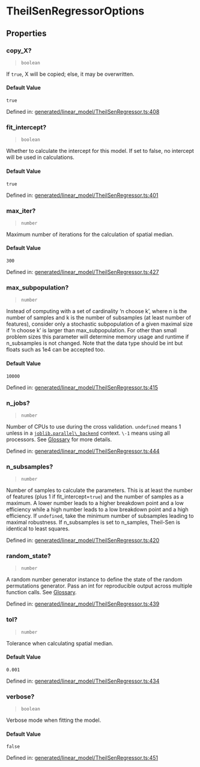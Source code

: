 # TheilSenRegressorOptions

## Properties

### copy\_X?

> `boolean`

If `true`, X will be copied; else, it may be overwritten.

#### Default Value

`true`

Defined in:  [generated/linear\_model/TheilSenRegressor.ts:408](https://github.com/transitive-bullshit/scikit-learn-ts/blob/92ab806/packages/sklearn/src/generated/linear_model/TheilSenRegressor.ts#L408)

### fit\_intercept?

> `boolean`

Whether to calculate the intercept for this model. If set to false, no intercept will be used in calculations.

#### Default Value

`true`

Defined in:  [generated/linear\_model/TheilSenRegressor.ts:401](https://github.com/transitive-bullshit/scikit-learn-ts/blob/92ab806/packages/sklearn/src/generated/linear_model/TheilSenRegressor.ts#L401)

### max\_iter?

> `number`

Maximum number of iterations for the calculation of spatial median.

#### Default Value

`300`

Defined in:  [generated/linear\_model/TheilSenRegressor.ts:427](https://github.com/transitive-bullshit/scikit-learn-ts/blob/92ab806/packages/sklearn/src/generated/linear_model/TheilSenRegressor.ts#L427)

### max\_subpopulation?

> `number`

Instead of computing with a set of cardinality ‘n choose k’, where n is the number of samples and k is the number of subsamples (at least number of features), consider only a stochastic subpopulation of a given maximal size if ‘n choose k’ is larger than max\_subpopulation. For other than small problem sizes this parameter will determine memory usage and runtime if n\_subsamples is not changed. Note that the data type should be int but floats such as 1e4 can be accepted too.

#### Default Value

`10000`

Defined in:  [generated/linear\_model/TheilSenRegressor.ts:415](https://github.com/transitive-bullshit/scikit-learn-ts/blob/92ab806/packages/sklearn/src/generated/linear_model/TheilSenRegressor.ts#L415)

### n\_jobs?

> `number`

Number of CPUs to use during the cross validation. `undefined` means 1 unless in a [`joblib.parallel\_backend`](https://joblib.readthedocs.io/en/latest/parallel.html#joblib.parallel_backend "(in joblib v1.3.0.dev0)") context. `\-1` means using all processors. See [Glossary](../../glossary.html#term-n_jobs) for more details.

Defined in:  [generated/linear\_model/TheilSenRegressor.ts:444](https://github.com/transitive-bullshit/scikit-learn-ts/blob/92ab806/packages/sklearn/src/generated/linear_model/TheilSenRegressor.ts#L444)

### n\_subsamples?

> `number`

Number of samples to calculate the parameters. This is at least the number of features (plus 1 if fit\_intercept=`true`) and the number of samples as a maximum. A lower number leads to a higher breakdown point and a low efficiency while a high number leads to a low breakdown point and a high efficiency. If `undefined`, take the minimum number of subsamples leading to maximal robustness. If n\_subsamples is set to n\_samples, Theil-Sen is identical to least squares.

Defined in:  [generated/linear\_model/TheilSenRegressor.ts:420](https://github.com/transitive-bullshit/scikit-learn-ts/blob/92ab806/packages/sklearn/src/generated/linear_model/TheilSenRegressor.ts#L420)

### random\_state?

> `number`

A random number generator instance to define the state of the random permutations generator. Pass an int for reproducible output across multiple function calls. See [Glossary](../../glossary.html#term-random_state).

Defined in:  [generated/linear\_model/TheilSenRegressor.ts:439](https://github.com/transitive-bullshit/scikit-learn-ts/blob/92ab806/packages/sklearn/src/generated/linear_model/TheilSenRegressor.ts#L439)

### tol?

> `number`

Tolerance when calculating spatial median.

#### Default Value

`0.001`

Defined in:  [generated/linear\_model/TheilSenRegressor.ts:434](https://github.com/transitive-bullshit/scikit-learn-ts/blob/92ab806/packages/sklearn/src/generated/linear_model/TheilSenRegressor.ts#L434)

### verbose?

> `boolean`

Verbose mode when fitting the model.

#### Default Value

`false`

Defined in:  [generated/linear\_model/TheilSenRegressor.ts:451](https://github.com/transitive-bullshit/scikit-learn-ts/blob/92ab806/packages/sklearn/src/generated/linear_model/TheilSenRegressor.ts#L451)
